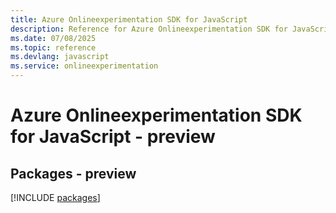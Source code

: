 ```yaml
---
title: Azure Onlineexperimentation SDK for JavaScript
description: Reference for Azure Onlineexperimentation SDK for JavaScript
ms.date: 07/08/2025
ms.topic: reference
ms.devlang: javascript
ms.service: onlineexperimentation
---
```

# Azure Onlineexperimentation SDK for JavaScript - preview
## Packages - preview
[!INCLUDE [packages](onlineexperimentation-index.md)]